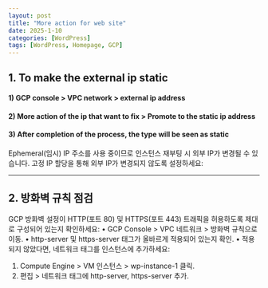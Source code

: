 ```yaml
---
layout: post
title: "More action for web site"
date: 2025-1-10
categories: [WordPress]
tags: [WordPress, Homepage, GCP]
---
```


## 1. To make the external ip static

#### 1) GCP console > VPC network > external ip address
#### 2) More action of the ip that want to fix > Promote to the static ip address
#### 3) After completion of the process, the type will be seen as static

Ephemeral(임시) IP 주소를 사용 중이므로 인스턴스 재부팅 시 외부 IP가 변경될 수 있습니다.
고정 IP 할당을 통해 외부 IP가 변경되지 않도록 설정하세요:


---
## 2. 방화벽 규칙 점검

GCP 방화벽 설정이 HTTP(포트 80) 및 HTTPS(포트 443) 트래픽을 허용하도록 제대로 구성되어 있는지 확인하세요:
•	GCP Console > VPC 네트워크 > 방화벽 규칙으로 이동.
•	http-server 및 https-server 태그가 올바르게 적용되어 있는지 확인.
•	적용되지 않았다면, 네트워크 태그를 인스턴스에 추가하세요:
1.	Compute Engine > VM 인스턴스 > wp-instance-1 클릭.
2.	편집 > 네트워크 태그에 http-server, https-server 추가.